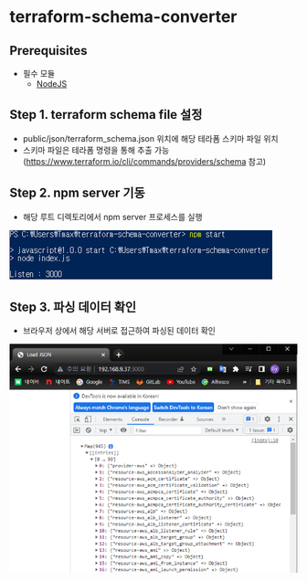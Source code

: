# terraform-schema-converter

## Prerequisites
* 필수 모듈
  * [NodeJS](https://nodejs.org/ko/)

## Step 1. terraform schema file 설정
* public/json/terraform_schema.json 위치에 해당 테라폼 스키마 파일 위치
* 스키마 파일은 테라폼 명령을 통해 추출 가능 (https://www.terraform.io/cli/commands/providers/schema 참고)

## Step 2. npm server 기동
* 해당 루트 디렉토리에서 npm server 프로세스를 실행

![image](figure/1_npm.png)

## Step 3. 파싱 데이터 확인
* 브라우저 상에서 해당 서버로 접근하여 파싱된 데이터 확인

![image](figure/2_Browser.png)
